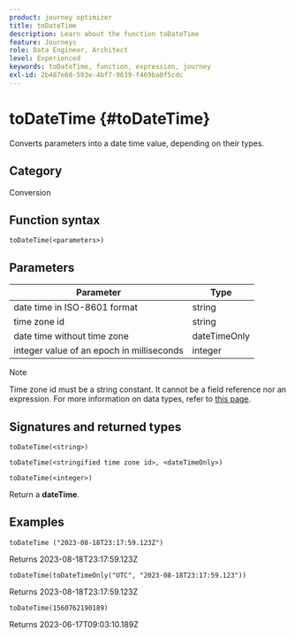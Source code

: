 ```yaml
---
product: journey optimizer
title: toDateTime
description: Learn about the function toDateTime
feature: Journeys
role: Data Engineer, Architect
level: Experienced
keywords: toDateTime, function, expression, journey
exl-id: 2b487e60-593e-4bf7-9639-f469ba0f5cdc
---
```

# toDateTime {#toDateTime}

Converts parameters into a date time value, depending on their types.

## Category

Conversion

## Function syntax

`toDateTime(<parameters>)`

## Parameters

| Parameter | Type             |
|-----------|------------------|
| date time in ISO-8601 format| string |
| time zone id | string |
| date time without time zone | dateTimeOnly|
| integer value of an epoch in milliseconds| integer |

>[!NOTE]
>
>Time zone id must be a string constant. It cannot be a field reference nor an expression. For more information on data types, refer to [this page](../expression/data-types.md).

## Signatures and returned types

`toDateTime(<string>)`

`toDateTime(<stringified time zone id>, <dateTimeOnly>)`

`toDateTime(<integer>)`

Return a **dateTime**.

<!--`toDateTime(<year>,<month>,<dayOfMonth>,<hour>,<minute>,<second>)`

Returns a date time with default time zone UTC.

`toDateTime(<year>,<month>,<dayOfMonth>)`
`toDateTime(<stringified timeZone>,<year>,<month>,<dayOfMonth>)`
`toDateTime(<timeZone>,<year>,<month>,<dayOfMonth>)`

Return a datetime where hour, minute and second set to 0.

`toDateTime(<stringified timeZone>,<year>,<month>,<dayOfMonth>,<hour>,<minute>,<second>)`
`toDateTime(<string>)`
`toDateTime(<string>,<integer>)`
`toDateTime(<stringified timeZone>,<dateTimeOnly)`

`toDateTime(<timeZone>,<integer>)`

Return a datetime.

-->

## Examples

`toDateTime ("2023-08-18T23:17:59.123Z")`

Returns 2023-08-18T23:17:59.123Z

`toDateTime(toDateTimeOnly("UTC", "2023-08-18T23:17:59.123"))`

Returns 2023-08-18T23:17:59.123Z

`toDateTime(1560762190189)`

Returns 2023-06-17T09:03:10.189Z

<!--`toDateTime ("2016-08-18T23:17:59.123", "UTC")`

Returns 2016-08-18T23:17:59.123Z.

`toDateTime("Z",2016,8,18,23,17,59)`

Returns 2016-08-18T23:17:59.000Z.

`toDateTime("Z",2016,8,18)`

Returns 2016-08-18T00:00:00.000Z.-->
